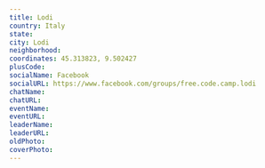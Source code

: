 ```yaml
---
title: Lodi
country: Italy
state: 
city: Lodi
neighborhood: 
coordinates: 45.313823, 9.502427
plusCode:
socialName: Facebook
socialURL: https://www.facebook.com/groups/free.code.camp.lodi
chatName:
chatURL:
eventName:
eventURL:
leaderName:
leaderURL:
oldPhoto: 
coverPhoto:
---
```

